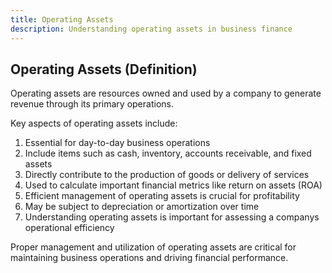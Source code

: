 ```yaml
---
title: Operating Assets
description: Understanding operating assets in business finance
---
```

## Operating Assets (Definition)
Operating assets are resources owned and used by a company to generate revenue through its primary operations.

Key aspects of operating assets include:
1. Essential for day-to-day business operations
2. Include items such as cash, inventory, accounts receivable, and fixed assets
3. Directly contribute to the production of goods or delivery of services
4. Used to calculate important financial metrics like return on assets (ROA)
5. Efficient management of operating assets is crucial for profitability
6. May be subject to depreciation or amortization over time
7. Understanding operating assets is important for assessing a companys operational efficiency

Proper management and utilization of operating assets are critical for maintaining business operations and driving financial performance.